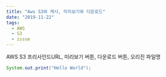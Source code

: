 ```yaml
---
title: "Aws S3와 캐시, 미리보기와 다운로드"
date: "2019-11-22"
tags:
  - AWS
  - S3
  - issue
---
```


AWS S3 프리사인드URL, 미리보기 버튼, 다운로드 버튼, 오리진 파일명

```java
System.out.print("Hello World");
```
